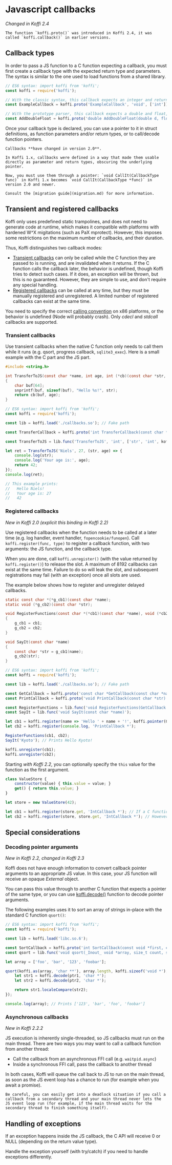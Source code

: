 # Javascript callbacks

*Changed in Koffi 2.4*

```{note}
The function `koffi.proto()` was introduced in Koffi 2.4, it was called `koffi.callback()` in earlier versions.
```

## Callback types

In order to pass a JS function to a C function expecting a callback, you must first create a callback type with the expected return type and parameters. The syntax is similar to the one used to load functions from a shared library.

```js
// ES6 syntax: import koffi from 'koffi';
const koffi = require('koffi');

// With the classic syntax, this callback expects an integer and returns nothing
const ExampleCallback = koffi.proto('ExampleCallback', 'void', ['int']);

// With the prototype parser, this callback expects a double and float, and returns the sum as a double
const AddDoubleFloat = koffi.proto('double AddDoubleFloat(double d, float f)');
```

Once your callback type is declared, you can use a pointer to it in struct definitions, as function parameters and/or return types, or to call/decode function pointers.

```{note}
Callbacks **have changed in version 2.0**.

In Koffi 1.x, callbacks were defined in a way that made them usable directly as parameter and return types, obscuring the underlying pointer.

Now, you must use them through a pointer: `void CallIt(CallbackType func)` in Koffi 1.x becomes `void CallIt(CallbackType *func)` in version 2.0 and newer.

Consult the [migration guide](migration.md) for more information.
```

## Transient and registered callbacks

Koffi only uses predefined static trampolines, and does not need to generate code at runtime, which makes it compatible with platforms with hardened W^X migitations (such as PaX mprotect). However, this imposes some restrictions on the maximum number of callbacks, and their duration.

Thus, Koffi distinguishes two callback modes:

- [Transient callbacks](#transient-callbacks) can only be called while the C function they are passed to is running, and are invalidated when it returns. If the C function calls the callback later, the behavior is undefined, though Koffi tries to detect such cases. If it does, an exception will be thrown, but this is no guaranteed. However, they are simple to use, and don't require any special handling.
- [Registered callbacks](#registered-callbacks) can be called at any time, but they must be manually registered and unregistered. A limited number of registered callbacks can exist at the same time.

You need to specify the correct [calling convention](functions.md#calling-conventions) on x86 platforms, or the behavior is undefined (Node will probably crash). Only *cdecl* and *stdcall* callbacks are supported.

### Transient callbacks

Use transient callbacks when the native C function only needs to call them while it runs (e.g. qsort, progress callback, `sqlite3_exec`). Here is a small example with the C part and the JS part.

```c
#include <string.h>

int TransferToJS(const char *name, int age, int (*cb)(const char *str, int age))
{
    char buf[64];
    snprintf(buf, sizeof(buf), "Hello %s!", str);
    return cb(buf, age);
}
```

```js
// ES6 syntax: import koffi from 'koffi';
const koffi = require('koffi');

const lib = koffi.load('./callbacks.so'); // Fake path

const TransferCallback = koffi.proto('int TransferCallback(const char *str, int age)');

const TransferToJS = lib.func('TransferToJS', 'int', ['str', 'int', koffi.pointer(TransferCallback)]);

let ret = TransferToJS('Niels', 27, (str, age) => {
    console.log(str);
    console.log('Your age is:', age);
    return 42;
});
console.log(ret);

// This example prints:
//   Hello Niels!
//   Your age is: 27
//   42
```

### Registered callbacks

*New in Koffi 2.0 (explicit this binding in Koffi 2.2)*

Use registered callbacks when the function needs to be called at a later time (e.g. log handler, event handler, `fopencookie/funopen`). Call `koffi.register(func, type)` to register a callback function, with two arguments: the JS function, and the callback type.

When you are done, call `koffi.unregister()` (with the value returned by `koffi.register()`) to release the slot. A maximum of 8192 callbacks can exist at the same time. Failure to do so will leak the slot, and subsequent registrations may fail (with an exception) once all slots are used.

The example below shows how to register and unregister delayed callbacks.

```c
static const char *(*g_cb1)(const char *name);
static void (*g_cb2)(const char *str);

void RegisterFunctions(const char *(*cb1)(const char *name), void (*cb2)(const char *str))
{
    g_cb1 = cb1;
    g_cb2 = cb2;
}

void SayIt(const char *name)
{
    const char *str = g_cb1(name);
    g_cb2(str);
}
```

```js
// ES6 syntax: import koffi from 'koffi';
const koffi = require('koffi');

const lib = koffi.load('./callbacks.so'); // Fake path

const GetCallback = koffi.proto('const char *GetCallback(const char *name)');
const PrintCallback = koffi.proto('void PrintCallback(const char *str)');

const RegisterFunctions = lib.func('void RegisterFunctions(GetCallback *cb1, PrintCallback *cb2)');
const SayIt = lib.func('void SayIt(const char *name)');

let cb1 = koffi.register(name => 'Hello ' + name + '!', koffi.pointer(GetCallback));
let cb2 = koffi.register(console.log, 'PrintCallback *');

RegisterFunctions(cb1, cb2);
SayIt('Kyoto'); // Prints Hello Kyoto!

koffi.unregister(cb1);
koffi.unregister(cb2);
```

Starting *with Koffi 2.2*, you can optionally specify the `this` value for the function as the first argument.

```js
class ValueStore {
    constructor(value) { this.value = value; }
    get() { return this.value; }
}

let store = new ValueStore(42);

let cb1 = koffi.register(store.get, 'IntCallback *'); // If a C function calls cb1 it will fail because this will be undefined
let cb2 = koffi.register(store, store.get, 'IntCallback *'); // However in this case, this will match the store object
```

## Special considerations

### Decoding pointer arguments

*New in Koffi 2.2, changed in Koffi 2.3*

Koffi does not have enough information to convert callback pointer arguments to an appropriate JS value. In this case, your JS function will receive an opaque *External* object.

You can pass this value through to another C function that expects a pointer of the same type, or you can use [koffi.decode()](variables.md#decode-to-js-values) function to decode pointer arguments.

The following examples uses it to sort an array of strings in-place with the standard C function `qsort()`:

```js
// ES6 syntax: import koffi from 'koffi';
const koffi = require('koffi');

const lib = koffi.load('libc.so.6');

const SortCallback = koffi.proto('int SortCallback(const void *first, const void *second)');
const qsort = lib.func('void qsort(_Inout_ void *array, size_t count, size_t size, SortCallback *cb)');

let array = ['foo', 'bar', '123', 'foobar'];

qsort(koffi.as(array, 'char **'), array.length, koffi.sizeof('void *'), (ptr1, ptr2) => {
    let str1 = koffi.decode(ptr1, 'char *');
    let str2 = koffi.decode(ptr2, 'char *');

    return str1.localeCompare(str2);
});

console.log(array); // Prints ['123', 'bar', 'foo', 'foobar']
```

### Asynchronous callbacks

*New in Koffi 2.2.2*

JS execution is inherently single-threaded, so JS callbacks must run on the main thread. There are two ways you may want to call a callback function from another thread:

- Call the callback from an asynchronous FFI call (e.g. `waitpid.async`)
- Inside a synchronous FFI call, pass the callback to another thread

In both cases, Koffi will queue the call back to JS to run on the main thread, as soon as the JS event loop has a chance to run (for example when you await a promise).

```{warning}
Be careful, you can easily get into a deadlock situation if you call a callback from a secondary thread and your main thread never lets the JS event loop run (for example, if the main thread waits for the secondary thread to finish something itself).
```

## Handling of exceptions

If an exception happens inside the JS callback, the C API will receive 0 or NULL (depending on the return value type).

Handle the exception yourself (with try/catch) if you need to handle exceptions differently.
